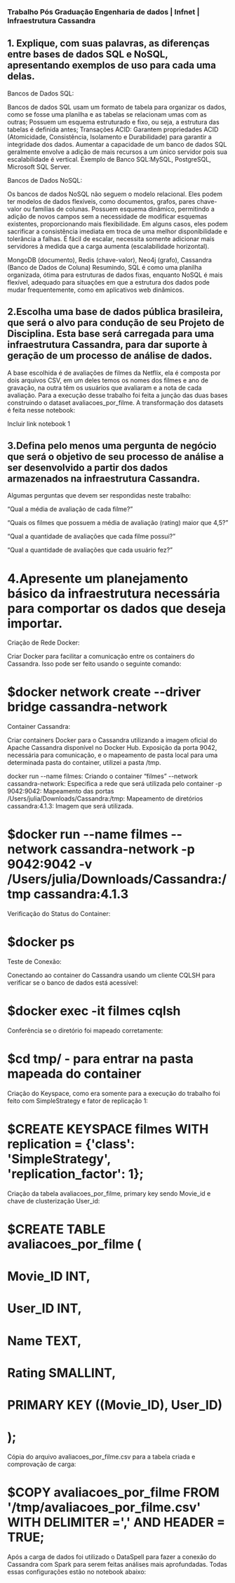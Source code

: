 
### Trabalho Pós Graduação Engenharia de dados | Infnet | Infraestrutura Cassandra ###

## 1. Explique, com suas palavras, as diferenças entre bases de dados SQL e NoSQL, apresentando exemplos de uso para cada uma delas.

Bancos de Dados SQL:

Bancos de dados SQL usam um formato de tabela para organizar os dados, como se fosse uma planilha e as tabelas se relacionam umas com as outras;
Possuem um esquema estruturado e fixo, ou seja, a estrutura das tabelas é definida antes;
Transações ACID: Garantem propriedades ACID (Atomicidade, Consistência, Isolamento e Durabilidade) para garantir a integridade dos dados.
Aumentar a capacidade de um banco de dados SQL geralmente envolve a adição de mais recursos a um único servidor pois sua escalabilidade é vertical.
Exemplo de Banco SQL:MySQL, PostgreSQL, Microsoft SQL Server.

Bancos de Dados NoSQL:

Os bancos de dados NoSQL não seguem o modelo relacional. Eles podem ter modelos de dados flexíveis, como documentos, grafos, pares chave-valor ou famílias de colunas.
Possuem esquema dinâmico, permitindo a adição de novos campos sem a necessidade de modificar esquemas existentes, proporcionando mais flexibilidade.
Em alguns casos, eles podem sacrificar a consistência imediata em troca de uma melhor disponibilidade e tolerância a falhas.
É fácil de escalar, necessita somente adicionar mais servidores à medida que a carga aumenta (escalabilidade horizontal).

MongoDB (documento), Redis (chave-valor), Neo4j (grafo), Cassandra (Banco de Dados de Coluna)
Resumindo, SQL é como uma planilha organizada, ótima para estruturas de dados fixas, enquanto NoSQL é mais flexível, adequado para situações em que a estrutura dos dados pode mudar frequentemente, como em aplicativos web dinâmicos.


## 2.Escolha uma base de dados pública brasileira, que será o alvo para condução de seu Projeto de Disciplina. Esta base será carregada para uma infraestrutura Cassandra, para dar suporte à geração de um processo de análise de dados.

A base escolhida é de avaliações de filmes da Netflix, ela é composta por dois arquivos CSV, em um deles temos os nomes dos filmes e ano de gravação, na outra têm os usuários que avaliaram e a nota de cada avaliação. 
Para a execução desse trabalho foi feita a junção das duas bases construindo o dataset avaliacoes_por_filme.
A transformação dos datasets é feita nesse notebook:

Incluir link notebook 1


## 3.Defina pelo menos uma pergunta de negócio que será o objetivo de seu processo de análise a ser desenvolvido a partir dos dados armazenados na infraestrutura Cassandra.

Algumas perguntas que devem ser respondidas neste trabalho:

“Qual a média de avaliação de cada filme?”

“Quais os filmes que possuem a média de avaliação (rating) maior que 4,5?”

“Qual a quantidade de avaliações que cada filme possui?”

“Qual a quantidade de avaliações que cada usuário fez?”

# 4.Apresente um planejamento básico da infraestrutura necessária para comportar os dados que deseja importar.

Criação de Rede Docker:

Criar Docker para facilitar a comunicação entre os containers do Cassandra. Isso pode ser feito usando o seguinte comando:

# $docker network create --driver bridge cassandra-network

Container Cassandra:

Criar containers Docker para o Cassandra utilizando a imagem oficial do Apache Cassandra disponível no Docker Hub. Exposição da porta 9042, necessária para comunicação, e o mapeamento de pasta local para uma determinada pasta do container, utilizei a pasta /tmp.

   docker run --name filmes: Criando o container “filmes”
 	--network cassandra-network: Especifica a rede que será utilizada pelo container
	-p 9042:9042: Mapeamento das portas
	/Users/julia/Downloads/Cassandra:/tmp: Mapeamento de diretórios
	cassandra:4.1.3: Imagem que será utilizada.

# $docker run --name filmes --network cassandra-network -p 9042:9042 -v /Users/julia/Downloads/Cassandra:/tmp cassandra:4.1.3

Verificação do Status do Container:
# $docker ps

Teste de Conexão:

Conectando ao container do Cassandra usando um cliente CQLSH para verificar se o banco de dados está acessível:
# $docker exec -it filmes cqlsh

Conferência se o diretório foi mapeado corretamente:

# $cd tmp/ - para entrar na pasta mapeada do container

Criação do Keyspace, como era somente para a execução do trabalho foi feito com SimpleStrategy e fator de replicação 1:

# $CREATE KEYSPACE filmes WITH replication = {'class': 'SimpleStrategy', 'replication_factor': 1};

Criação da tabela avaliacoes_por_filme, primary key sendo Movie_id e chave de clusterização User_id:

# $CREATE TABLE avaliacoes_por_filme (
#    Movie_ID INT,
#    User_ID INT,
#    Name TEXT,
#    Rating SMALLINT,
#    PRIMARY KEY ((Movie_ID), User_ID)
# );

Cópia do arquivo avaliacoes_por_filme.csv para a tabela criada e comprovação de carga:

# $COPY avaliacoes_por_filme FROM '/tmp/avaliacoes_por_filme.csv' WITH DELIMITER =',' AND HEADER = TRUE;

Após a carga de dados foi utilizado o DataSpell para fazer a conexão do Cassandra com Spark para serem feitas análises mais aprofundadas. Todas essas configurações estão no notebook abaixo:

















